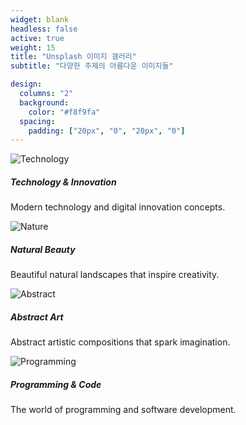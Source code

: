 ```yaml
---
widget: blank
headless: false
active: true
weight: 15
title: "Unsplash 이미지 갤러리"
subtitle: "다양한 주제의 아름다운 이미지들"

design:
  columns: "2"
  background:
    color: "#f8f9fa"
  spacing:
    padding: ["20px", "0", "20px", "0"]
---
```


<div class="row">
  <div class="col-md-6 mb-4">
    <div class="card">
      <img src="https://images.unsplash.com/photo-1518709268805-4e9042af2176?ixlib=rb-4.0.3&ixid=M3wxMjA3fDB8MHxwaG90by1wYWdlfHx8fGVufDB8fHx8fA%3D%3D&auto=format&fit=crop&w=1000&q=80" class="card-img-top" alt="Technology">
      <div class="card-body">
        <h5 class="card-title">Technology & Innovation</h5>
        <p class="card-text">Modern technology and digital innovation concepts.</p>
      </div>
    </div>
  </div>
  <div class="col-md-6 mb-4">
    <div class="card">
      <img src="https://images.unsplash.com/photo-1506905925346-21bda4d32df4?ixlib=rb-4.0.3&ixid=M3wxMjA3fDB8MHxwaG90by1wYWdlfHx8fGVufDB8fHx8fA%3D%3D&auto=format&fit=crop&w=1000&q=80" class="card-img-top" alt="Nature">
      <div class="card-body">
        <h5 class="card-title">Natural Beauty</h5>
        <p class="card-text">Beautiful natural landscapes that inspire creativity.</p>
      </div>
    </div>
  </div>
  <div class="col-md-6 mb-4">
    <div class="card">
      <img src="https://images.unsplash.com/photo-1541701494587-cb58502866ab?ixlib=rb-4.0.3&ixid=M3wxMjA3fDB8MHxwaG90by1wYWdlfHx8fGVufDB8fHx8fA%3D%3D&auto=format&fit=crop&w=1000&q=80" class="card-img-top" alt="Abstract">
      <div class="card-body">
        <h5 class="card-title">Abstract Art</h5>
        <p class="card-text">Abstract artistic compositions that spark imagination.</p>
      </div>
    </div>
  </div>
  <div class="col-md-6 mb-4">
    <div class="card">
      <img src="https://images.unsplash.com/photo-1461749280684-dccba630e2f6?ixlib=rb-4.0.3&ixid=M3wxMjA3fDB8MHxwaG90by1wYWdlfHx8fGVufDB8fHx8fA%3D%3D&auto=format&fit=crop&w=1000&q=80" class="card-img-top" alt="Programming">
      <div class="card-body">
        <h5 class="card-title">Programming & Code</h5>
        <p class="card-text">The world of programming and software development.</p>
      </div>
    </div>
  </div>
</div>
